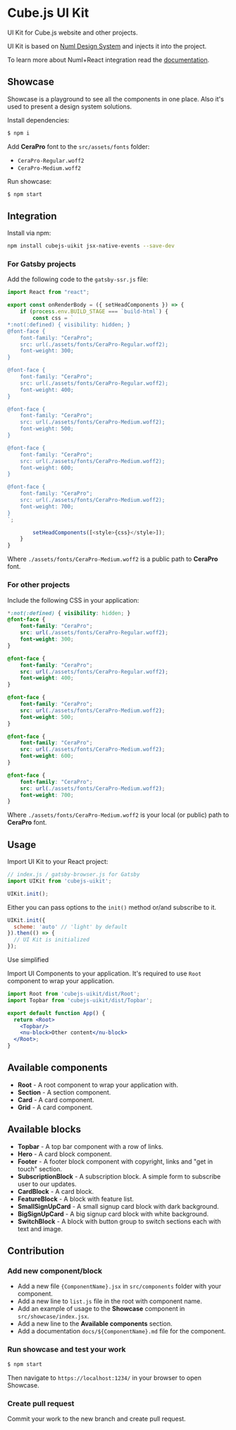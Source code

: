 # Cube.js UI Kit

UI Kit for Cube.js website and other projects.

UI Kit is based on [Numl Design System](https://github.com/tenphi/numl) and injects it into the project.

To learn more about Numl+React integration read the [documentation](https://numl.design/guide/integration/react).

## Showcase

Showcase is a playground to see all the components in one place. Also it's used to present a design system solutions.

Install dependencies:

```bash
$ npm i
```

Add **CeraPro** font to the `src/assets/fonts` folder:

* `CeraPro-Regular.woff2`
* `CeraPro-Medium.woff2`

Run showcase:

```bash
$ npm start
```

## Integration

Install via npm:

```bash
npm install cubejs-uikit jsx-native-events --save-dev
```

### For Gatsby projects

Add the following code to the `gatsby-ssr.js` file:

```javascript
import React from "react";

export const onRenderBody = ({ setHeadComponents }) => {
    if (process.env.BUILD_STAGE === `build-html`) {
        const css = `
*:not(:defined) { visibility: hidden; }
@font-face {
    font-family: "CeraPro";
    src: url(./assets/fonts/CeraPro-Regular.woff2);
    font-weight: 300;
}

@font-face {
    font-family: "CeraPro";
    src: url(./assets/fonts/CeraPro-Regular.woff2);
    font-weight: 400;
}

@font-face {
    font-family: "CeraPro";
    src: url(./assets/fonts/CeraPro-Medium.woff2);
    font-weight: 500;
}

@font-face {
    font-family: "CeraPro";
    src: url(./assets/fonts/CeraPro-Medium.woff2);
    font-weight: 600;
}

@font-face {
    font-family: "CeraPro";
    src: url(./assets/fonts/CeraPro-Medium.woff2);
    font-weight: 700;
}
`;

        setHeadComponents([<style>{css}</style>]);
    }
}
```

Where `./assets/fonts/CeraPro-Medium.woff2` is a public path to **CeraPro** font.

### For other projects

Include the following CSS in your application:

```css
*:not(:defined) { visibility: hidden; }
@font-face {
    font-family: "CeraPro";
    src: url(./assets/fonts/CeraPro-Regular.woff2);
    font-weight: 300;
}

@font-face {
    font-family: "CeraPro";
    src: url(./assets/fonts/CeraPro-Regular.woff2);
    font-weight: 400;
}

@font-face {
    font-family: "CeraPro";
    src: url(./assets/fonts/CeraPro-Medium.woff2);
    font-weight: 500;
}

@font-face {
    font-family: "CeraPro";
    src: url(./assets/fonts/CeraPro-Medium.woff2);
    font-weight: 600;
}

@font-face {
    font-family: "CeraPro";
    src: url(./assets/fonts/CeraPro-Medium.woff2);
    font-weight: 700;
}
```

Where `./assets/fonts/CeraPro-Medium.woff2` is your local (or public) path to **CeraPro** font.

## Usage

Import UI Kit to your React project:

```javascript
// index.js / gatsby-browser.js for Gatsby
import UIKit from 'cubejs-uikit';

UIKit.init();
```

Either you can pass options to the `init()` method or/and subscribe to it.

```javascript
UIKit.init({
  scheme: 'auto' // 'light' by default
}).then(() => {
  // UI Kit is initialized
});
```

Use simplified

Import UI Components to your application. It's required to use `Root` component to wrap your application.

```jsx
import Root from 'cubejs-uikit/dist/Root';
import Topbar from 'cubejs-uikit/dist/Topbar';

export default function App() {
  return <Root>
    <Topbar/>
    <nu-block>Other content</nu-block>
  </Root>;
}
```

## Available components

* **Root** - A root component to wrap your application with.
* **Section** - A section component.
* **Card** - A card component.
* **Grid** - A card component.

## Available blocks

* **Topbar** - A top bar component with a row of links.
* **Hero** - A card block component.
* **Footer** - A footer block component with copyright, links and "get in touch" section.
* **SubscriptionBlock** - A subscription block. A simple form to subscribe user to our updates.
* **CardBlock** - A card block.
* **FeatureBlock** - A block with feature list.
* **SmallSignUpCard** - A small signup card block with dark background.
* **BigSignUpCard** - A big signup card block with white background.
* **SwitchBlock** - A block with button group to switch sections each with text and image.

## Contribution

### Add new component/block

- Add a new file `{ComponentName}.jsx` in `src/components` folder with your component.
- Add a new line to `list.js` file in the root with component name.
- Add an example of usage to the **Showcase** component in `src/showcase/index.jsx`.
- Add a new line to the **Available components** section.
- Add a documentation `docs/${ComponentName}.md` file for the component. 

### Run showcase and test your work

```bash
$ npm start
```

Then navigate to `https://localhost:1234/` in your browser to open Showcase.

### Create pull request

Commit your work to the new branch and create pull request.
